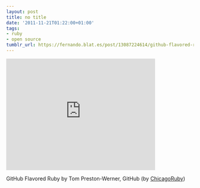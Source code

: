 ```yaml
---
layout: post
title: no title
date: '2011-11-21T01:22:00+01:00'
tags:
- ruby
- open source
tumblr_url: https://fernando.blat.es/post/13087224614/github-flavored-ruby-by-tom-preston-werner-github
---
```

<iframe src="https://player.vimeo.com/video/31204785?title=0&amp;byline=0&amp;portrait=0&amp;app_id=122963" width="400" height="300" frameborder="0" allow="autoplay; fullscreen" allowfullscreen title="GitHub Flavored Ruby by Tom Preston-Werner, GitHub"></iframe>  

GitHub Flavored Ruby by Tom Preston-Werner, GitHub (by [ChicagoRuby](http://vimeo.com/31204785))

